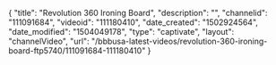 {
    "title": "Revolution 360 Ironing Board",
    "description": "",
    "channelid": "111091684",
    "videoid": "111180410",
    "date_created": "1502924564",
    "date_modified": "1504049178",
    "type": "captivate",
    "layout": "channelVideo",
    "url": "\/bbbusa-latest-videos\/revolution-360-ironing-board-ftp5740\/111091684-111180410"
}